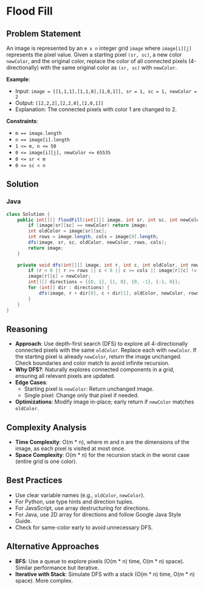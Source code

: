 # Flood Fill

## Problem Statement
An image is represented by an `m x n` integer grid `image` where `image[i][j]` represents the pixel value. Given a starting pixel `(sr, sc)`, a new color `newColor`, and the original color, replace the color of all connected pixels (4-directionally) with the same original color as `(sr, sc)` with `newColor`.

**Example**:
- Input: `image = [[1,1,1],[1,1,0],[1,0,1]], sr = 1, sc = 1, newColor = 2`
- Output: `[[2,2,2],[2,2,0],[2,0,1]]`
- Explanation: The connected pixels with color 1 are changed to 2.

**Constraints**:
- `m == image.length`
- `n == image[i].length`
- `1 <= m, n <= 50`
- `0 <= image[i][j], newColor <= 65535`
- `0 <= sr < m`
- `0 <= sc < n`

## Solution

### Java
```java
class Solution {
    public int[][] floodFill(int[][] image, int sr, int sc, int newColor) {
        if (image[sr][sc] == newColor) return image;
        int oldColor = image[sr][sc];
        int rows = image.length, cols = image[0].length;
        dfs(image, sr, sc, oldColor, newColor, rows, cols);
        return image;
    }
    
    private void dfs(int[][] image, int r, int c, int oldColor, int newColor, int rows, int cols) {
        if (r < 0 || r >= rows || c < 0 || c >= cols || image[r][c] != oldColor) return;
        image[r][c] = newColor;
        int[][] directions = {{0, 1}, {1, 0}, {0, -1}, {-1, 0}};
        for (int[] dir : directions) {
            dfs(image, r + dir[0], c + dir[1], oldColor, newColor, rows, cols);
        }
    }
}
```

## Reasoning
- **Approach**: Use depth-first search (DFS) to explore all 4-directionally connected pixels with the same `oldColor`. Replace each with `newColor`. If the starting pixel is already `newColor`, return the image unchanged. Check boundaries and color match to avoid infinite recursion.
- **Why DFS?**: Naturally explores connected components in a grid, ensuring all relevant pixels are updated.
- **Edge Cases**:
  - Starting pixel is `newColor`: Return unchanged image.
  - Single pixel: Change only that pixel if needed.
- **Optimizations**: Modify image in-place; early return if `newColor` matches `oldColor`.

## Complexity Analysis
- **Time Complexity**: O(m * n), where m and n are the dimensions of the image, as each pixel is visited at most once.
- **Space Complexity**: O(m * n) for the recursion stack in the worst case (entire grid is one color).

## Best Practices
- Use clear variable names (e.g., `oldColor`, `newColor`).
- For Python, use type hints and direction tuples.
- For JavaScript, use array destructuring for directions.
- For Java, use 2D array for directions and follow Google Java Style Guide.
- Check for same-color early to avoid unnecessary DFS.

## Alternative Approaches
- **BFS**: Use a queue to explore pixels (O(m * n) time, O(m * n) space). Similar performance but iterative.
- **Iterative with Stack**: Simulate DFS with a stack (O(m * n) time, O(m * n) space). More complex.